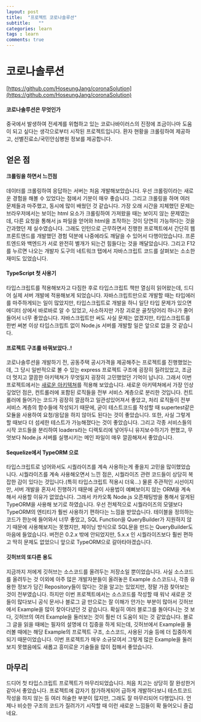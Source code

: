 ```yaml
---
layout: post
title:  "프로젝트 코로나솔루션"
subtitle:   ""
categories: learn
tags : learn
comments: true
---
```

# 코로나솔루션

[https://github.com/HoseungJang/coronaSolution](https://github.com/HoseungJang/coronaSolution)

#### 코로나솔루션은 무엇인가

 중국에서 발생하여 전세계를 위협하고 있는 코로나바이러스의 진정에 조금이나마 도움이 되고 싶다는 생각으로부터 시작된 프로젝트입니다. 환자 현황을 크롤링하여 제공하고, 선별진료소/국민안심병원 정보를 제공합니다.

## 얻은 점

#### 크롤링을 하면서 느낀점

 데이터를 크롤링하여 응답하는 서버는 처음 개발해보았습니다. 우선 크롤링이라는 새로운 경험을 해볼 수 있었다는 점에서 기분이 매우 좋습니다. 그리고 크롤링을 하며 여러 문제들과 마주했고, 동시에 많이 배웠던 것 같습니다. 가장 오래 시간을 지체했던 문제는 브라우저에서는 보이는 html 요소가 크롤링하여 가져왔을 때는 보이지 않는 문제였는데, 다른 요청을 통해서 js 파일을 얻어와 html을 조작하는 것이 당연히 가능하다는 것을 간과했던 제 실수였습니다. 그래도 인턴으로 근무하면서 진행한 프로젝트에서 간단히 웹 프론트엔드를 개발했던 경험 덕분에 나중에라도 깨달을 수 있어서 다행이었습니다. 프론트엔드와 백엔드가 서로 완전히 별개가 되는건 힘들다는 것을 깨달았습니다. 그리고 F12를 누르면 나오는 개발자 도구의 네트워크 탭에서 자바스크립트 코드를 살펴보는 소소한 재미도 있었습니다.

#### TypeScript 첫 사용기

 타입스크립트를 적용해보자고 다짐한 후로 타입스크립트 책만 열심히 읽어왔는데, 드디어 실제 서버 개발에 적용해보게 되었습니다. 자바스크립트만으로 개발할 때는 타입에러를 마주하게되는 일이 많았지만, 타입스크립트로 개발을 하니 일단 타입 문제가 있으면 에디터 상에서 바로바로 알 수 있었고, 사소하지만 가장 괴로운 골칫덩어리 하나가 줄어들어서 너무 좋았습니다. 자바스크립트만 써도 사실 문제는 없겠지만, 타입스크립트를 한번 써본 이상 타입스크립트 없이 Node.js 서버를 개발할 일은 앞으로 없을 것 같습니다.

#### 프로젝트 구조를 바꿔보았다..!

 코로나솔루션을 개발하기 전, 공동주택 공시가격을 제공해주는 프로젝트를 진행했었는데, 그 당시 일반적으로 볼 수 있는 express 프로젝트 구조에 굉장히 질려있었고, 조금 더 멋지고 깔끔한 아키텍쳐가 무엇일지 굉장히 고민했었던 기억이 납니다. 그래서 이번 프로젝트에서는 [새로운 아키텍쳐](https://velog.io/@hopsprings2/견고한-node.js-프로젝트-아키텍쳐-설계하기)를 적용해 보았습니다. 새로운 아키텍쳐에서 가장 인상깊었던 점은, 컨트롤러에 포함된 로직들을 전부 서비스 계층으로 분리한 것입니다. 컨트롤러에 들어가는 코드가 굉장히 깔끔하고 일관성있어져서 좋았고, 처리 로직들이 전부 서비스 계층의 함수들에 작성되기 때문에, 굳이 테스트코드를 작성할 때 supertest같은 모듈을 사용하여 요청/응답을 하지 않아도 된다는 것이 좋았습니다. 또한, 사실 그렇게 할 때보다 더 섬세한 테스트가 가능해졌다는 것이 좋았습니다. 그리고 각종 서비스들의 시작 코드들을 분리하여 loaders라는 디렉토리에 넣어두니 유지보수하기가 편했고, 무엇보다 Node.js 서버를 실행시키는 메인 파일이 매우 깔끔해져서 좋았습니다.

#### Sequelize에서 TypeORM 으로

 타입스크립트로 넘어와서도 시퀄라이즈를 계속 사용하는게 좋을지 고민을 많이했었습니다. 시퀄라이즈를 계속 사용해오면서 느낀 점은, 시퀄라이즈 관련 코드들이 상당히 복잡한 감이 있다는 것입니다.(특히 타입스크립트 적용시 더욱...) 물론 주관적인 시선이지만, 서버 개발을 혼자서 진행하기 때문에 굳이 사용법이 예뻐보이지 않는 ORM을 계속해서 사용할 이유가 없었습니다. 그래서 카카오톡 Node.js 오픈채팅방을 통해서 알게된 TypeORM을 사용해 보기로 하였습니다. 우선 전체적으로 시퀄라이즈의 모델보다 TypeORM의 엔티티가 훨씬 사용하기 편하다는 느낌을 받았습니다. 테이블을 정의하는 코드가 한눈에 들어와서 너무 좋았고, SQL Function을 QueryBuilder가 지원하지 않기 때문에 사용해보지는 못했지만, 체이닝 방식으로 SQL문을 만드는 QueryBuilder도 마음에 들었습니다. 버전은 0.2.x 밖에 안되었지만, 5.x.x 인 시퀄라이즈보다 훨씬 편하고 딱히 문제도 없었으니 앞으로 TypeORM으로 갈아타야겠습니다.

#### 깃허브의 또다른 용도

 지금까지 저에게 깃허브는 소스코드를 올려두는 저장소일 뿐이었습니다. 사실 소스코드를 올려두는 것 이외에 아주 많은 개발자분들이 올려놓은 Example 소스코드나, 각종 유용한 정보가 담긴 Repository들이 많다는 것을 알고는 있었지만, 정말 가끔 찾아보는 것이 전부였습니다. 하지만 이번 프로젝트에서는 소스코드를 작성할 때 워낙 새로운 것들이 많다보니 공식 문서나 블로그 글 만으로는 잘 이해가 안가는 부분이 많아서 깃허브에서 Example을 많이 찾아다녔던 것 같습니다. 확실히 여러 블로그를 돌아다니는 것 보다, 깃허브의 여러 Example을 둘러보는 것이 훨씬 더 도움이 되는 것 같았습니다. 블로그 글을 읽을 때에는 필자의 설명에 더 집중을 하게 되는데, 깃허브에서 Example을 둘러볼 때에는 해당 Example의 프로젝트 구조, 소스코드, 사용된 기술 등에 더 집중하게 되기 때문이었습니다. 이번 프로젝트가 매우 소규모여서 그렇게 많은 Example을 둘러보지 못했음에도 새롭고 흥미로운 기술들을 많이 접해서 좋았습니다.

## 마무리

 드디어 첫 타입스크립트 프로젝트가 마무리되었습니다. 처음 치고는 상당히 잘 완성한거 같아서 좋았습니다. 프로젝트에 갑자기 참가하게되어 급하게 개발하다보니 테스트코드 작성을 하지 않는 등 여러 허술한 부분이 많지만, 그래도 잘 마무리되어 다행입니다. 언제나 비슷한 구조의 코드가 질려가기 시작할 때 이런 새로운 느낌들이 확 들어오니 즐겁네요.